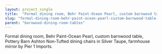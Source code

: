 ```yaml
---
layout: project_single
title:  "Formal dining room, Behr Paint-Ocean Pearl, custom barnwood table, Pottery Barn Ashton Non-Tufted dining chairs in Silver Taupe, farmhouse mirror by Pier 1 Imports."
slug: "formal-dining-room-behr-paint-ocean-pearl-custom-barnwood-table-pottery-barn-ashton-non-tufted-dining-chairs"
parent: "barnwood-dining-room-tables"
---
```

Formal dining room, Behr Paint-Ocean Pearl, custom barnwood table, Pottery Barn Ashton Non-Tufted dining chairs in Silver Taupe, farmhouse mirror by Pier 1 Imports.